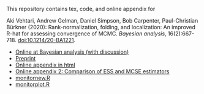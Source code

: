 This repository contains tex, code, and online appendix for 

Aki Vehtari, Andrew Gelman, Daniel Simpson, Bob Carpenter,
Paul-Christian Bürkner (2020): Rank-normalization, folding, and
localization: An improved R-hat for assessing convergence of
MCMC. *Bayesian analysis*, 16(2):667-718. [doi:10.1214/20-BA1221](https://doi.org/10.1214/20-BA1221).

- [Online at Bayesian analysis (with discussion)](https://doi.org/10.1214/20-BA1221)
- [Preprint](http://arxiv.org/pdf/1903.08008.pdf)
- [Online appendix in html](https://avehtari.github.io/rhat_ess/rhat_ess.html)
- [Online appendix 2: Comparison of ESS and MCSE estimators](https://avehtari.github.io/rhat_ess/ess_comparison.html)
- [monitornew.R](https://github.com/avehtari/rhat/blob/master/code/monitornew.R)
- [monitorplot.R](https://github.com/avehtari/rhat/blob/master/code/monitorplot.R)
